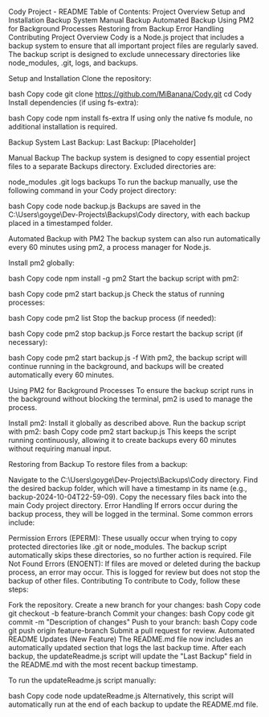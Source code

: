 Cody Project - README
Table of Contents:
Project Overview
Setup and Installation
Backup System
Manual Backup
Automated Backup
Using PM2 for Background Processes
Restoring from Backup
Error Handling
Contributing
Project Overview
Cody is a Node.js project that includes a backup system to ensure that all important project files are regularly saved. The backup script is designed to exclude unnecessary directories like node_modules, .git, logs, and backups.

Setup and Installation
Clone the repository:

bash
Copy code
git clone https://github.com/MiBanana/Cody.git
cd Cody
Install dependencies (if using fs-extra):

bash
Copy code
npm install fs-extra
If using only the native fs module, no additional installation is required.

Backup System
Last Backup:
Last Backup: [Placeholder] <!-- This will be automatically updated -->

Manual Backup
The backup system is designed to copy essential project files to a separate Backups directory. Excluded directories are:

node_modules
.git
logs
backups
To run the backup manually, use the following command in your Cody project directory:

bash
Copy code
node backup.js
Backups are saved in the C:\Users\goyge\Dev-Projects\Backups\Cody directory, with each backup placed in a timestamped folder.

Automated Backup with PM2
The backup system can also run automatically every 60 minutes using pm2, a process manager for Node.js.

Install pm2 globally:

bash
Copy code
npm install -g pm2
Start the backup script with pm2:

bash
Copy code
pm2 start backup.js
Check the status of running processes:

bash
Copy code
pm2 list
Stop the backup process (if needed):

bash
Copy code
pm2 stop backup.js
Force restart the backup script (if necessary):

bash
Copy code
pm2 start backup.js -f
With pm2, the backup script will continue running in the background, and backups will be created automatically every 60 minutes.

Using PM2 for Background Processes
To ensure the backup script runs in the background without blocking the terminal, pm2 is used to manage the process.

Install pm2: Install it globally as described above.
Run the backup script with pm2:
bash
Copy code
pm2 start backup.js
This keeps the script running continuously, allowing it to create backups every 60 minutes without requiring manual input.

Restoring from Backup
To restore files from a backup:

Navigate to the C:\Users\goyge\Dev-Projects\Backups\Cody directory.
Find the desired backup folder, which will have a timestamp in its name (e.g., backup-2024-10-04T22-59-09).
Copy the necessary files back into the main Cody project directory.
Error Handling
If errors occur during the backup process, they will be logged in the terminal. Some common errors include:

Permission Errors (EPERM): These usually occur when trying to copy protected directories like .git or node_modules. The backup script automatically skips these directories, so no further action is required.
File Not Found Errors (ENOENT): If files are moved or deleted during the backup process, an error may occur. This is logged for review but does not stop the backup of other files.
Contributing
To contribute to Cody, follow these steps:

Fork the repository.
Create a new branch for your changes:
bash
Copy code
git checkout -b feature-branch
Commit your changes:
bash
Copy code
git commit -m "Description of changes"
Push to your branch:
bash
Copy code
git push origin feature-branch
Submit a pull request for review.
Automated README Updates (New Feature)
The README.md file now includes an automatically updated section that logs the last backup time. After each backup, the updateReadme.js script will update the "Last Backup" field in the README.md with the most recent backup timestamp.

To run the updateReadme.js script manually:

bash
Copy code
node updateReadme.js
Alternatively, this script will automatically run at the end of each backup to update the README.md file.

